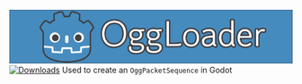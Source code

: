 ![oggloader logo](img/OggLoader.png) \
[![Downloads](https://img.shields.io/github/release-date/GrowtopiaFli/oggloader-gdextension?style=for-the-badge)](https://img.shields.io/github/release-date/GrowtopiaFli/oggloader-gdextension?style=for-the-badge)
Used to create an `OggPacketSequence` in Godot
